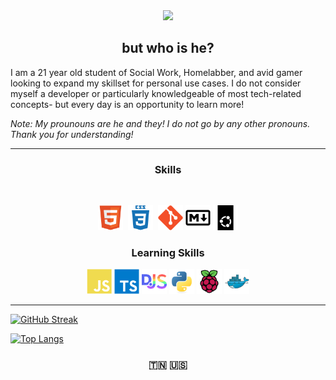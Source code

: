 <div id="header" align="center">
  <img src="https://media.discordapp.net/attachments/494590304612122624/1148741536855638128/banner.png" width="fit-content"/>
</div>

<h2 align="center">but who is he?</h2>

I am a 21 year old student of Social Work, Homelabber, and avid gamer looking to expand my skillset for personal use cases. I do not consider myself a developer or particularly knowledgeable of most tech-related concepts- but every day is an opportunity to learn more!

*Note: My prounouns are he and they! I do not go by any other pronouns. Thank you for understanding!*

---

<div>
  <h3 align="center">Skills</h3><br />
  <p align="center">
    <img src="https://github.com/devicons/devicon/blob/master/icons/html5/html5-original.svg" title="HTML5" alt="HTML" width=40" height=40"/>&nbsp;
    <img src="https://github.com/devicons/devicon/blob/master/icons/css3/css3-plain-wordmark.svg"  title="CSS3" alt="CSS" width=40" height=40"/>&nbsp;
    <img src="https://github.com/devicons/devicon/blob/master/icons/git/git-original.svg" title="Git" **alt="Git" width=40" height=40"/>
    <img src="https://raw.githubusercontent.com/devicons/devicon/55609aa5bd817ff167afce0d965585c9240787a/icons/markdown/markdown-original.svg" width=40" title="Markdown" alt="Markdown" width=40" height=40"/>
    <img src="https://raw.githubusercontent.com/devicons/devicon/55609aa5bd817ff167afce0d965585c9240787a/icons/ubuntu/ubuntu-plain.svg" width=40" title="Ubuntu" alt="Ubuntu" width=40" height=40"/>
  </p>
</div>

<div>
  <h3 align="center">Learning Skills</h3>
  <p align="center">
    <img src="https://raw.githubusercontent.com/devicons/devicon/55609aa5bd817ff167afce0d965585c9240787a/icons/javascript/javascript-plain.svg" width=40" title="JavaScript" alt="JavaScript" width=40" height=40"/>
    <img src="https://raw.githubusercontent.com/devicons/devicon/55609aa5bd817ff167afce0d965585c9240787a/icons/typescript/typescript-original.svg" width=40" title="TypeScript" alt="TypeScript" width=40" height=40"/>
    <img src="https://raw.githubusercontent.com/devicons/devicon/55609aa5bd817ff167afce0d965585c9240787a/icons/discordjs/discordjs-original.svg" width=40" title="Discord.JS" alt="Discord.JS" width=40" height=40"/>
    <img src="https://raw.githubusercontent.com/devicons/devicon/55609aa5bd817ff167afce0d965585c9240787a/icons/python/python-original.svg" width=40" title="Python" alt="Python" width=40" height=40"/>
    <img src="https://raw.githubusercontent.com/devicons/devicon/55609aa5bd817ff167afce0d965585c9240787a/icons/raspberrypi/raspberrypi-original.svg" width=40" title="Raspberry Pi" alt="Raspberry Pi" width=40" height=40"/>
    <img src="https://raw.githubusercontent.com/devicons/devicon/55609aa5bd817ff167afce0d965585c9240787a/icons/docker/docker-original.svg" width=40" title="Docker Compose" alt="Docker" width=40" height=40"/>
  </p>
</div>

---

[![GitHub Streak](http://github-readme-streak-stats.herokuapp.com?user=itsrllyhim&theme=ayu-light&hide_border=true&border_radius=3.8&card_width=600)](https://git.io/streak-stats)  

[![Top Langs](https://github-readme-stats.vercel.app/api/top-langs/?username=itsrllyhim&layout=compact&theme=ayu-light&hide_border=true)](https://github.com/anuraghazra/github-readme-stats)

<h3 align="center">🇹🇳 🇺🇸</h3>